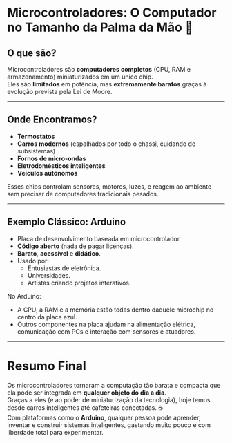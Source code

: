 # Microcontroladores: O Computador no Tamanho da Palma da Mão &#x1F916;

## O que são?

Microcontroladores são **computadores completos** (CPU, RAM e armazenamento) miniaturizados em um único chip.  
Eles são **limitados** em potência, mas **extremamente baratos** graças à evolução prevista pela Lei de Moore.

---

## Onde Encontramos?

- **Termostatos**
- **Carros modernos** (espalhados por todo o chassi, cuidando de subsistemas)
- **Fornos de micro-ondas**
- **Eletrodomésticos inteligentes**
- **Veículos autônomos**

Esses chips controlam sensores, motores, luzes, e reagem ao ambiente sem precisar de computadores tradicionais pesados.

---

## Exemplo Clássico: Arduino

- Placa de desenvolvimento baseada em microcontrolador.
- **Código aberto** (nada de pagar licenças).
- **Barato**, **acessível** e **didático**.
- Usado por:
  - Entusiastas de eletrônica.
  - Universidades.
  - Artistas criando projetos interativos.
  
No Arduino:
- A CPU, a RAM e a memória estão todas dentro daquele microchip no centro da placa azul.
- Outros componentes na placa ajudam na alimentação elétrica, comunicação com PCs e interação com sensores e atuadores.

---

# Resumo Final

Os microcontroladores tornaram a computação tão barata e compacta que ela pode ser integrada em **qualquer objeto do dia a dia**.  
Graças a eles (e ao poder de miniaturização da tecnologia), hoje temos desde carros inteligentes até cafeteiras conectadas. &#x2615;  
Com plataformas como o **Arduino**, qualquer pessoa pode aprender, inventar e construir sistemas inteligentes, gastando muito pouco e com liberdade total para experimentar.
